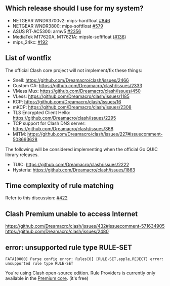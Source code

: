 ## Which release should I use for my system?

- NETGEAR WNDR3700v2: mips-hardfloat [#846](https://github.com/Dreamacro/clash/issues/846)
- NETGEAR WNDR3800: mips-softfloat [#579](https://github.com/Dreamacro/clash/issues/579)
- ASUS RT-AC5300: armv5 [#2356](https://github.com/Dreamacro/clash/issues/2356)
- MediaTek MT7620A, MT7621A: mipsle-softfloat ([#136](https://github.com/Dreamacro/clash/issues/136))
- mips_24kc: [#192](https://github.com/Dreamacro/clash/issues/192)

## List of wontfix

The official Clash core project will not implement/fix these things:

- Snell: https://github.com/Dreamacro/clash/issues/2466
- Custom CA: https://github.com/Dreamacro/clash/issues/2333
- VMess Mux: https://github.com/Dreamacro/clash/issues/450
- VLess: https://github.com/Dreamacro/clash/issues/1185
- KCP: https://github.com/Dreamacro/clash/issues/16
- mKCP: https://github.com/Dreamacro/clash/issues/2308
- TLS Encrypted Client Hello: https://github.com/Dreamacro/clash/issues/2295
- TCP support for Clash DNS server: https://github.com/Dreamacro/clash/issues/368
- MITM: https://github.com/Dreamacro/clash/issues/227#issuecomment-508693628

The following will be considered implementing when the official Go QUIC library releases.

- TUIC: https://github.com/Dreamacro/clash/issues/2222
- Hysteria: https://github.com/Dreamacro/clash/issues/1863

## Time complexity of rule matching

Refer to this discussion: [#422](https://github.com/Dreamacro/clash/issues/422)

## Clash Premium unable to access Internet

https://github.com/Dreamacro/clash/issues/432#issuecomment-571634905 https://github.com/Dreamacro/clash/issues/2480

## error: unsupported rule type RULE-SET

```
FATA[0000] Parse config error: Rules[0] [RULE-SET,apple,REJECT] error: unsupported rule type RULE-SET
```

You're using Clash open-source edition. Rule Providers is currently only available in the [Premium core](https://github.com/Dreamacro/clash/releases/tag/premium). (it's free)
